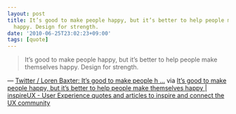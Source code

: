 ```yaml
---
layout: post
title: It’s good to make people happy, but it’s better to help people make themselves
  happy. Design for strength.
date: '2010-06-25T23:02:23+09:00'
tags: [quote]
---
```

> It’s good to make people happy, but it’s better to help people make themselves happy. Design for strength.

— [Twitter / Loren Baxter: It’s good to make people h …](http://twitter.com/lorenbaxter/status/13150839423) via [It’s good to make people happy, but it’s better to help people make themselves happy | inspireUX - User Experience quotes and articles to inspire and connect the UX community](http://www.inspireux.com/2010/04/30/its-good-make-people-happy-but-its-better-help-people-make-themselves-happy/)
